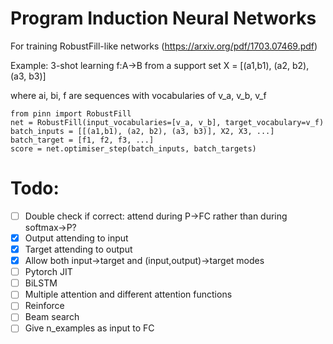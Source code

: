 # Program Induction Neural Networks
For training RobustFill-like networks (https://arxiv.org/pdf/1703.07469.pdf)

Example: 3-shot learning f:A->B from a support set X = [(a1,b1), (a2, b2), (a3, b3)]

where ai, bi, f are sequences with vocabularies of v_a, v_b, v_f

```
from pinn import RobustFill
net = RobustFill(input_vocabularies=[v_a, v_b], target_vocabulary=v_f)
batch_inputs = [[(a1,b1), (a2, b2), (a3, b3)], X2, X3, ...]
batch_target = [f1, f2, f3, ...]
score = net.optimiser_step(batch_inputs, batch_targets)
```

# Todo:
- [ ] Double check if correct: attend during P->FC rather than during softmax->P?
- [X] Output attending to input
- [X] Target attending to output
- [X] Allow both input->target and (input,output)->target modes
- [ ] Pytorch JIT
- [ ] BiLSTM
- [ ] Multiple attention and different attention functions
- [ ] Reinforce
- [ ] Beam search
- [ ] Give n_examples as input to FC
